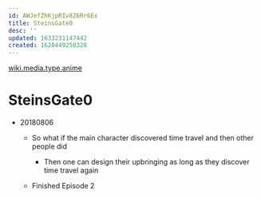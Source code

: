 ```yaml
---
id: AWJefZhKjpRIv8Z6Rr6Ex
title: SteinsGate0
desc: ''
updated: 1633231147442
created: 1628449250328
---
```


[wiki.media.type.anime](../Type/Anime.md)

# SteinsGate0
*   20180806
    
    *   So what if the main character discovered time travel and then other people did
        
        *   Then one can design their upbringing as long as they discover time travel again
    *   Finished Episode 2
